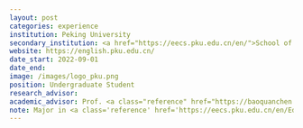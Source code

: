 ```yaml
---
layout: post
categories: experience
institution: Peking University
secondary_institution: <a href="https://eecs.pku.edu.cn/en/">School of Electronics Engineering and Computer Science</a>
website: https://english.pku.edu.cn/
date_start: 2022-09-01
date_end: 
image: /images/logo_pku.png
position: Undergraduate Student
research_advisor: 
academic_advisor: Prof. <a class="reference" href="https://baoquanchen.info/">Baoquan Chen</a>
note: Major in <a class='reference' href='https://eecs.pku.edu.cn/en/Education/Programs.htm'>Artificial Intelligence</a> in <a class="reference" href="https://zhi-class.ai/">Zhi Class</a>, an Honors Program.
---
```

